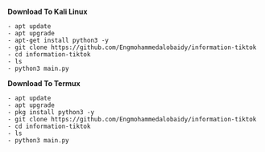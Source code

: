 **Download To Kali Linux**
```
- apt update
- apt upgrade
- apt-get install python3 -y
- git clone https://github.com/Engmohammedalobaidy/information-tiktok
- cd information-tiktok
- ls
- python3 main.py
```

**Download To Termux**
```
- apt update
- apt upgrade
- pkg install python3 -y
- git clone https://github.com/Engmohammedalobaidy/information-tiktok
- cd information-tiktok
- ls
- python3 main.py

```
